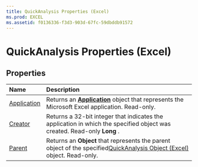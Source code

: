 ```yaml
---
title: QuickAnalysis Properties (Excel)
ms.prod: EXCEL
ms.assetid: f0136336-f3d3-903d-67fc-59dbddb91572
---
```



# QuickAnalysis Properties (Excel)

## Properties



|**Name**|**Description**|
|:-----|:-----|
|[Application](quickanalysis-application-property-excel.md)|Returns an  **[Application](application-object-excel.md)** object that represents the Microsoft Excel application. Read-only.|
|[Creator](quickanalysis-creator-property-excel.md)|Returns a 32-bit integer that indicates the application in which the specified object was created. Read-only  **Long** .|
|[Parent](quickanalysis-parent-property-excel.md)|Returns an  **Object** that represents the parent object of the specified[QuickAnalysis Object (Excel)](quickanalysis-object-excel.md) object. Read-only.|

